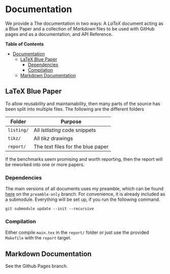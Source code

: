 # Documentation
We provide a The documentation in two ways: A _LaTeX_ document acting as a Blue
Paper and a collection of _Markdown_ files to be used with GitHub pages and as a
documentation, and API Reference.

<!-- markdown-toc start - Don't edit this section. Run M-x markdown-toc-refresh-toc -->
**Table of Contents**

- [Documentation](#documentation)
    - [LaTeX Blue Paper](#latex-blue-paper)
        - [Dependencies](#dependencies)
        - [Compilation](#compilation)
    - [Markdown Documentation](#markdown-documentation)

<!-- markdown-toc end -->


## LaTeX Blue Paper
To allow reusability and maintainability, then many parts of the source has been
split into multiple files. The following are the different folders

| Folder     | Purpose                             |
|------------|-------------------------------------|
| `listing/` | All _lstlisting_ code snippets      |
| `tikz/`    | All _tikz_ drawings                 |
| `report/`  | The *tex*t files for the blue paper |

If the benchmarks seem promising and worth reporting, then the report will be
reworked into one or more papers.

### Dependencies
The main versions of all documents uses my preamble, which can be found [here](
https://github.com/SSoelvsten/LaTeX-Preamble_and_Examples) on the
`preamble-only` branch. For convenience, it is already included as a submodule.
Everything will be set up, if you run the following command.
```
git submodule update --init --recursive
```

### Compilation
Either compile `main.tex` in the `report/` folder or just use the provided
`Makefile` with the `report` target.


## Markdown Documentation
See the Github Pages branch.
